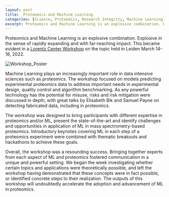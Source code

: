 ```yaml
---
layout: post
title:  Proteomics and Machine Learning
categories: [Science, Proteomics, Research Integrity, Machine Learning]
excerpt: Proteomics and Machine Learning is an explosive combination. Explosive in the sense of rapidly expanding and with far-reaching impact.
---
```


Proteomics and Machine Learning is an explosive combination. Explosive in the sense of rapidly expanding and with far-reaching impact. This became evident in a [Lorentz Center Workshop](https://www.lorentzcenter.nl/proteomics-and-machine-learning.html) on the topic held in Leiden March 14-18, 2022. 

![Workshop_Poster]({{magnuspalmblad.github.io}}/assets/proteomics-and-machine-learning-poster-pic-x300.jpg)

Machine Learning plays an increasingly important role in data intensive sciences such as proteomics. The workshop focused on models predicting experimental proteomics data to address important needs in experimental design, quality control and algorithm benchmarking. As any powerful technology has the potential for misuse, risks and risk mitigation were discussed in depth, with great talks by Elisabeth Bik and Samuel Payne on detecting fabricated data, including in proteomics.

The workshop was designed to bring participants with different expertise in proteomics and/or ML, present the state-of-the-art and identify challenges and opportunities in application of ML in mass spectrometry-based proteomics. Introductory keynotes covering ML in each step of a proteomics experiment were combined with thematic breakouts and hackathons to achieve these goals.

Overall, the workshop was a resounding success. Bringing together experts from each aspect of ML and proteomics fostered communication in a unique and powerful setting. We began the week investigating whether certain topics and applications were theoretically possible, and left the workshop having demonstrated that these concepts were in fact possible, or identified concrete steps to their realization. The outputs of this workshop will undoubtedly accelerate the adoption and advancement of ML in proteomics.

&nbsp;  
&nbsp;  
&nbsp;  
